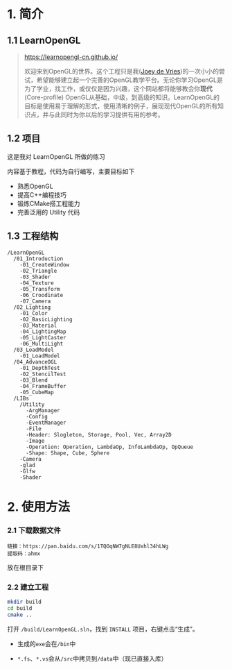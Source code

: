 # 1. 简介

## 1.1 LearnOpenGL

>https://learnopengl-cn.github.io/
>
>欢迎来到OpenGL的世界。这个工程只是我([Joey de Vries](http://joeydevries.com/))的一次小小的尝试，希望能够建立起一个完善的OpenGL教学平台。无论你学习OpenGL是为了学业，找工作，或仅仅是因为兴趣，这个网站都将能够教会你**现代**(Core-profile) OpenGL从基础，中级，到高级的知识。LearnOpenGL的目标是使用易于理解的形式，使用清晰的例子，展现现代OpenGL的所有知识点，并与此同时为你以后的学习提供有用的参考。

## 1.2 项目

这是我对 LearnOpenGL 所做的练习

内容基于教程，代码为自行编写，主要目标如下

- 熟悉OpenGL
- 提高C++编程技巧
- 锻炼CMake搭工程能力
- 完善泛用的 Utility 代码

## 1.3 工程结构

```
/LearnOpenGL
  /01_Introduction
    -01_CreateWindow
    -02_Triangle
    -03_Shader
    -04_Texture
    -05_Transform
    -06_Croodinate
    -07_Camera
  /02_Lighting
    -01_Color
    -02_BasicLighting
    -03_Material
    -04_LightingMap
    -05_LightCaster
    -06_MultiLight
  /03_LoadModel
    -01_LoadModel
  /04_AdvanceOGL
    -01_DepthTest
    -02_StencilTest
    -03_Blend
    -04_FrameBuffer
    -05_CubeMap
  /LIBs
    /Utility
      -ArgManager
      -Config
      -EventManager
      -File
      -Header: Slogleton, Storage, Pool, Vec, Array2D 
      -Image
      -Operation: Operation, LambdaOp, InfoLambdaOp, OpQueue
      -Shape: Shape, Cube, Sphere
    -Camera
    -glad
    -Glfw
    -Shader
```

# 2. 使用方法

### 2.1 下载数据文件

```
链接：https://pan.baidu.com/s/1TQOqNW7gNLE8Uxhl34hLWg 
提取码：ahmx
```

放在根目录下

### 2.2 建立工程

```bash
mkdir build
cd build
cmake ..
```

打开 `/build/LearnOpenGL.sln`，找到 `INSTALL` 项目，右键点击“生成”。

- 生成的`exe`会在`/bin`中

- `*.fs`、`*.vs`会从`/src`中拷贝到`/data`中（现已直接入库）

